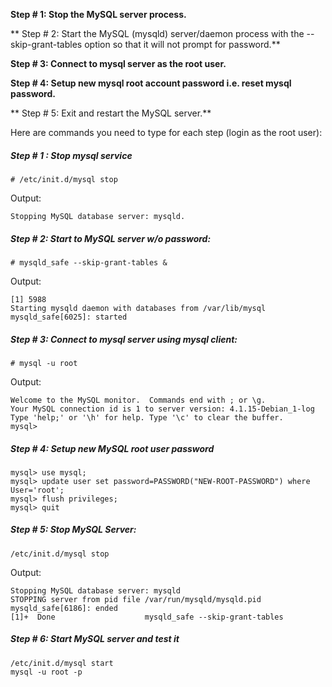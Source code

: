 **Step # 1: Stop the MySQL server process.**

** Step # 2: Start the MySQL (mysqld) server/daemon process with the --skip-grant-tables option so that it will not prompt for password.**

**Step # 3: Connect to mysql server as the root user.**

**Step # 4: Setup new mysql root account password i.e. reset mysql password.**

** Step # 5: Exit and restart the MySQL server.**

Here are commands you need to type for each step (login as the root user):

##### Step # 1 : Stop mysql service

`# /etc/init.d/mysql stop`

Output:

`Stopping MySQL database server: mysqld.`

##### Step # 2: Start to MySQL server w/o password:

`# mysqld_safe --skip-grant-tables &`

Output:

```
[1] 5988
Starting mysqld daemon with databases from /var/lib/mysql
mysqld_safe[6025]: started
```
##### Step # 3: Connect to mysql server using mysql client:

`# mysql -u root`

Output:

```
Welcome to the MySQL monitor.  Commands end with ; or \g.
Your MySQL connection id is 1 to server version: 4.1.15-Debian_1-log
Type 'help;' or '\h' for help. Type '\c' to clear the buffer.
mysql>
```
##### Step # 4: Setup new MySQL root user password
```
mysql> use mysql;
mysql> update user set password=PASSWORD("NEW-ROOT-PASSWORD") where User='root';
mysql> flush privileges;
mysql> quit
```
##### Step # 5: Stop MySQL Server:
```
/etc/init.d/mysql stop
```

Output:
```
Stopping MySQL database server: mysqld
STOPPING server from pid file /var/run/mysqld/mysqld.pid
mysqld_safe[6186]: ended
[1]+  Done                    mysqld_safe --skip-grant-tables
```
##### Step # 6: Start MySQL server and test it

```
/etc/init.d/mysql start
mysql -u root -p
```
